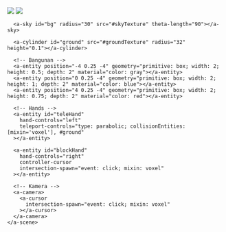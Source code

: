 <html>
  <head>
    <meta charset="utf-8">
    <title>Aincraft</title>
    <meta name="description" content="Aincraft">
    <script src="https://aframe.io/releases/0.5.0/aframe.min.js"></script>
    <script src="https://unpkg.com/aframe-teleport-controls@0.2.0/dist/aframe-teleport-controls.min.js"></script>
    <script src="https://unpkg.com/aframe-controller-cursor-component@0.2.2/dist/aframe-controller-cursor-component.min.js"></script>
    <script src="https://rawgit.com/dmarcos/aframe-motion-capture/master/dist/aframe-motion-capture.min.js"></script>
    <script src="components/intersection-spawn.js"></script>
    <script src="components/random-color.js"></script>
    <script src="components/snap.js"></script>
  </head>
  <body>
    <a-scene avatar-recorder>
      <a-assets>
        <img id="groundTexture" src="https://cdn.aframe.io/a-painter/images/floor.jpg">
        <img id="skyTexture" src="https://cdn.aframe.io/a-painter/images/sky.jpg">
        <a-mixin id="voxel"
           geometry="primitive: box; height: 0.5; width: 0.5; depth: 0.5"
           material="shader: standard"
           random-color
           snap="offset: 0.25 0.25 0.25; snap: 0.5 0.5 0.5"
        ></a-mixin>
      </a-assets>

      <a-sky id="bg" radius="30" src="#skyTexture" theta-length="90"></a-sky>

      <a-cylinder id="ground" src="#groundTexture" radius="32" height="0.1"></a-cylinder>

      <!-- Bangunan -->
      <a-entity position="-4 0.25 -4" geometry="primitive: box; width: 2; height: 0.5; depth: 2" material="color: gray"></a-entity>
      <a-entity position="0 0.25 -4" geometry="primitive: box; width: 2; height: 1; depth: 2" material="color: blue"></a-entity>
      <a-entity position="4 0.25 -4" geometry="primitive: box; width: 2; height: 0.75; depth: 2" material="color: red"></a-entity>

      <!-- Hands -->
      <a-entity id="teleHand"
        hand-controls="left"
        teleport-controls="type: parabolic; collisionEntities: [mixin='voxel'], #ground"
      ></a-entity>

      <a-entity id="blockHand"
        hand-controls="right"
        controller-cursor
        intersection-spawn="event: click; mixin: voxel"
      ></a-entity>

      <!-- Kamera -->
      <a-camera>
        <a-cursor
          intersection-spawn="event: click; mixin: voxel"
        ></a-cursor>
      </a-camera>
    </a-scene>
  </body>
</html>
